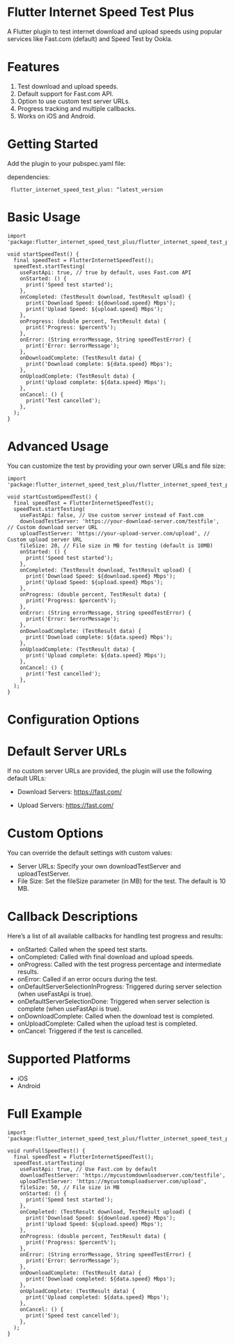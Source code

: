 # Flutter Internet Speed Test Plus
A Flutter plugin to test internet download and upload speeds using popular services like Fast.com (default) and Speed Test by Ookla.

# Features
1. Test download and upload speeds.
2. Default support for Fast.com API.
3. Option to use custom test server URLs.
4. Progress tracking and multiple callbacks.
5. Works on iOS and Android.

# Getting Started
Add the plugin to your pubspec.yaml file:

dependencies:

 `` flutter_internet_speed_test_plus: ^latest_version``
 
# Basic Usage
```
import 'package:flutter_internet_speed_test_plus/flutter_internet_speed_test_plus.dart';

void startSpeedTest() {
  final speedTest = FlutterInternetSpeedTest();
  speedTest.startTesting(
    useFastApi: true, // true by default, uses Fast.com API
    onStarted: () {
      print('Speed test started');
    },
    onCompleted: (TestResult download, TestResult upload) {
      print('Download Speed: ${download.speed} Mbps');
      print('Upload Speed: ${upload.speed} Mbps');
    },
    onProgress: (double percent, TestResult data) {
      print('Progress: $percent%');
    },
    onError: (String errorMessage, String speedTestError) {
      print('Error: $errorMessage');
    },
    onDownloadComplete: (TestResult data) {
      print('Download complete: ${data.speed} Mbps');
    },
    onUploadComplete: (TestResult data) {
      print('Upload complete: ${data.speed} Mbps');
    },
    onCancel: () {
      print('Test cancelled');
    },
  );
}
```
# Advanced Usage
You can customize the test by providing your own server URLs and file size:

```
import 'package:flutter_internet_speed_test_plus/flutter_internet_speed_test_plus.dart';

void startCustomSpeedTest() {
  final speedTest = FlutterInternetSpeedTest();
  speedTest.startTesting(
    useFastApi: false, // Use custom server instead of Fast.com
    downloadTestServer: 'https://your-download-server.com/testfile', // Custom download server URL
    uploadTestServer: 'https://your-upload-server.com/upload', // Custom upload server URL
    fileSize: 20, // File size in MB for testing (default is 10MB)
    onStarted: () {
      print('Speed test started');
    },
    onCompleted: (TestResult download, TestResult upload) {
      print('Download Speed: ${download.speed} Mbps');
      print('Upload Speed: ${upload.speed} Mbps');
    },
    onProgress: (double percent, TestResult data) {
      print('Progress: $percent%');
    },
    onError: (String errorMessage, String speedTestError) {
      print('Error: $errorMessage');
    },
    onDownloadComplete: (TestResult data) {
      print('Download complete: ${data.speed} Mbps');
    },
    onUploadComplete: (TestResult data) {
      print('Upload complete: ${data.speed} Mbps');
    },
    onCancel: () {
      print('Test cancelled');
    },
  );
}
```
# Configuration Options
# Default Server URLs
If no custom server URLs are provided, the plugin will use the following default URLs:

-  Download Servers:
 https://fast.com/

- Upload Servers:
 https://fast.com/

# Custom Options
You can override the default settings with custom values:

- Server URLs: Specify your own downloadTestServer and uploadTestServer.
- File Size: Set the fileSize parameter (in MB) for the test. The default is 10 MB.
# Callback Descriptions
Here’s a list of all available callbacks for handling test progress and results:

 - onStarted: Called when the speed test starts.
 - onCompleted: Called with final download and upload speeds.
 - onProgress: Called with the test progress percentage and intermediate results.
 - onError: Called if an error occurs during the test.
 - onDefaultServerSelectionInProgress: Triggered during server selection (when useFastApi is true).
 - onDefaultServerSelectionDone: Triggered when server selection is complete (when useFastApi is true).
 - onDownloadComplete: Called when the download test is completed.
 - onUploadComplete: Called when the upload test is completed.
 - onCancel: Triggered if the test is cancelled.

# Supported Platforms
 - iOS
 - Android

# Full Example

```
import 'package:flutter_internet_speed_test_plus/flutter_internet_speed_test_plus.dart';

void runFullSpeedTest() {
  final speedTest = FlutterInternetSpeedTest();
  speedTest.startTesting(
    useFastApi: true, // Use Fast.com by default
    downloadTestServer: 'https://mycustomdownloadserver.com/testfile',
    uploadTestServer: 'https://mycustomuploadserver.com/upload',
    fileSize: 50, // File size in MB
    onStarted: () {
      print('Speed test started');
    },
    onCompleted: (TestResult download, TestResult upload) {
      print('Download Speed: ${download.speed} Mbps');
      print('Upload Speed: ${upload.speed} Mbps');
    },
    onProgress: (double percent, TestResult data) {
      print('Progress: $percent%');
    },
    onError: (String errorMessage, String speedTestError) {
      print('Error: $errorMessage');
    },
    onDownloadComplete: (TestResult data) {
      print('Download completed: ${data.speed} Mbps');
    },
    onUploadComplete: (TestResult data) {
      print('Upload completed: ${data.speed} Mbps');
    },
    onCancel: () {
      print('Speed test cancelled');
    },
  );
}
```



















